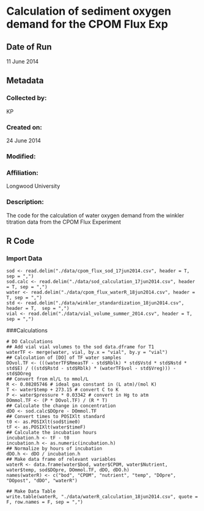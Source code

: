 # Calculation of sediment oxygen demand for the CPOM Flux Exp

## Date of Run 

11 June 2014

## Metadata

### Collected by:

KP

### Created on:

24 June 2014

### Modified:

### Affiliation:

Longwood University

### Description: 

The code for the calculation of water oxygen demand from the winkler titration data from the CPOM Flux Experiment

## R Code

### Import Data

    sod <- read.delim("./data/cpom_flux_sod_17jun2014.csv", header = T, sep = ",")
    sod.calc <- read.delim("./data/sod_calculation_17jun2014.csv", header = T, sep = ",")
    water <- read.delim("./data/cpom_flux_waterR_18jun2014.csv", header = T, sep = ",")
    std <- read.delim("./data/winkler_standardization_18jun2014.csv", header = T,  sep = ",")
    vial <- read.delim("./data/vial_volume_summer_2014.csv", header = T,  sep = ",")

###Calculations

    # DO Calculations
    ## Add vial vial volumes to the sod data.dframe for T1
    waterTF <- merge(water, vial, by.x = "vial", by.y = "vial")
    ## Calculation of [DO] of TF water samples
    DOvol.TF <- (((waterTF$RmeasTF - std$Rblk) * std$Vstd * std$Nstd * std$E) / ((std$Rstd - std$Rblk) * (waterTF$vol - std$Vreg))) - std$DOreg
    ## Convert from ml/L to mmol/L
    R <- 0.08205746 # ideal gas constant in (L atm)/(mol K)
    T <- water$temp + 273.15 # convert C to K
    P <- water$pressure * 0.03342 # convert in Hg to atm
    DOmmol.TF <- (P * DOvol.TF) / (R * T)
    ## Calculate the change in concentration
    dDO <- sod.calc$DOpre - DOmmol.TF
    ## Convert times to POSIXlt standard
    t0 <- as.POSIXlt(sod$time0)
    tF <- as.POSIXlt(water$timeF)
    ## Calculate the incubation hours
    incubation.h <- tF - t0
    incubation.h <- as.numeric(incubation.h)
    ## Normalize by hours of incubation
    dDO.h <- dDO / incubation.h
    ## Make data frame of relevant variables
    waterR <- data.frame(water$bod, water$CPOM, water$Nutrient, water$temp, sod$DOpre, DOmmol.TF, dDO, dDO.h)
    names(waterR) <- c("bod", "CPOM", "nutrient", "temp", "DOpre", "DOpost", "dDO", "waterR")

    ## Make Data Table
    write.table(waterR, "./data/waterR_calculation_18jun2014.csv", quote = F, row.names = F, sep = ",")
    
